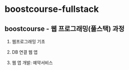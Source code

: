 # boostcourse-fullstack

## boostcourse - 웹 프로그래밍(풀스택) 과정

1. 웹프로그래밍 기초

2. DB 연결 웹 앱

3. 웹 앱 개발: 예약서비스 

